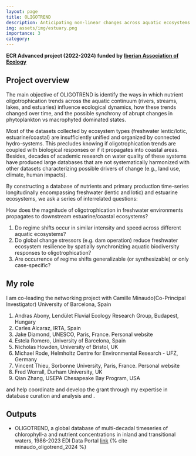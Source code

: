 ```yaml
---
layout: page
title: OLIGOTREND
description: Anticipating non-linear changes across aquatic ecosystems in response to oligotrophication trends
img: assets/img/estuary.png
importance: 3
category: 
---
```


**ECR Advanced project (2022-2024) funded by [Iberian Association of Ecology](https://www.sibecol.org)**

## Project overview
The main objective of OLIGOTREND is identify the ways in which nutrient oligotrophication trends across the aquatic continuum (rivers, streams, lakes, and estuaries) influence ecological dynamics, how these trends changed over time, and the possible synchrony of abrupt changes in phytoplankton vs macrophyted dominated states.

Most of the datasets collected by ecosystem types (freshwater lentic/lotic, estuarine/coastal) are insufficiently unified and organized by connected hydro-systems. This precludes knowing if oligotrophication trends are coupled with biological responses or if it propagates into coastal areas. Besides, decades of academic research on water quality of these systems have produced large databases that are not systematically harmonized with other datasets characterizing possible drivers of change (e.g., land use, climate, human impacts).

By constructing a database of nutrients and primary production time-series longitudinally encompassing freshwater (lentic and lotic) and estuarine ecosystems, we ask a series of interrelated questions:

How does the magnitude of oligotrophication in freshwater environments propagates to downstream estuarine/coastal ecosystems?
1. Do regime shifts occur in similar intensity and speed across different aquatic ecosystems?
2. Do global change stressors (e.g. dam operation) reduce freshwater ecosystem resilience by spatially synchronizing aquatic biodiversity responses to oligotrophication?
3. Are occurrence of regime shifts generalizable (or synthesizable) or only case-specific?

## My role
I am co-leading the networking project with Camille Minaudo(Co-Principal Investigator) University of Barcelona, Spain

1. Andras Abony, Lendület Fluvial Ecology Research Group, Budapest, Hungary
2. Carles Alcaraz, IRTA, Spain
3. Jake Diamond, UNESCO, Paris, France. Personal website
4. Estela Romero, University of Barcelona, Spain
5. Nicholas Howden, University of Bristol, UK
6. Michael Rode, Helmholtz Centre for Environmental Research - UFZ, Germany
7. Vincent Thieu, Sorbonne University, Paris, France. Personal website
8. Fred Worrall, Durham University, UK
9. Qian Zhang, USEPA Chesapeake Bay Program, USA

and help coordinate and develop the grant through my expertise in database curation and analysis and .

## Outputs
- OLIGOTREND, a global database of multi-decadal timeseries of chlorophyll-a and nutrient concentrations in inland and transitional waters, 1986-2023 EDI Data Portal [link](https://portal.edirepository.org/nis/mapbrowse?scope=edi&identifier=1778) {% cite minaudo_oligotrend_2024 %}





